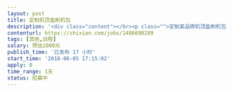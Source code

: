 ```yaml
---                
layout: post       
title: 定制机顶盒刷机包           
description: '<div class="content"></br><p class="">定制某品牌机顶盒刷机包，要求：</br><br/>1、制作完成update.zip刷机包，并能够正确刷入机顶盒；</br><br/>2、恢复出厂设置后，预置的软件能够正常安装恢复；</br><br/>3、提供定制教程；</br><br/>4、代朋友发布；</br><br/>5、凑够100字</p></br></div>'     
contenturl: https://shixian.com/jobs/1486690289      
tags: [其他,远程]            
salary: 预估1000元          
publish_time: '已发布 17 小时'         
start_time: '2018-06-05 17:15:02'           
apply: 0                   
time_range: 1天              
status: 招募中                  
---                 
```

